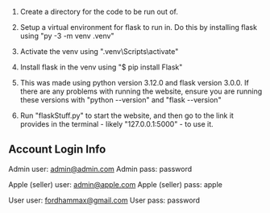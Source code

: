 1. Create a directory for the code to be run out of.

2. Setup a virtual environment for flask to run in. Do this by installing flask using "py -3 -m venv .venv"

3. Activate the venv using ".venv\Scripts\activate"

4. Install flask in the venv using "$ pip install Flask"

5. This was made using python version 3.12.0 and flask version 3.0.0. If there are any problems with running the website, ensure you are running these versions with "python --version" and "flask --version"

6. Run "flaskStuff.py" to start the website, and then go to the link it provides in the terminal - likely "127.0.0.1:5000" - to use it.

## Account Login Info ##
Admin user: admin@admin.com
Admin pass: password

Apple (seller) user: admin@apple.com
Apple (seller) pass: apple

User user: fordhammax@gmail.com
User pass: password